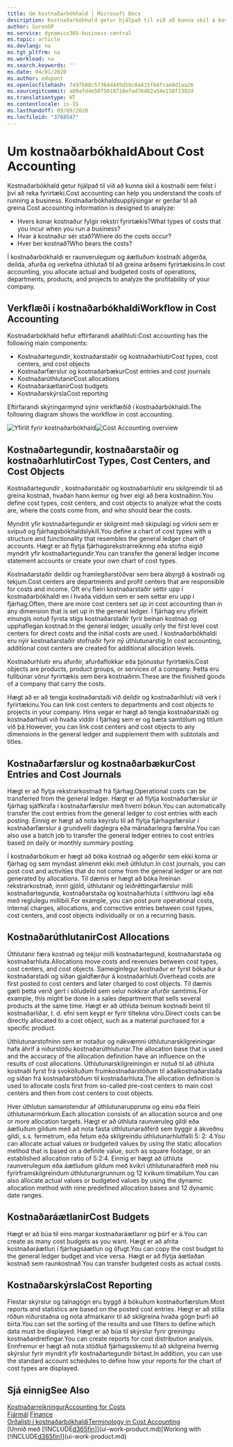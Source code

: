 ```yaml
---
title: Um kostnaðarbókhald | Microsoft Docs
description: Kostnaðarbókhald getur hjálpað til við að kunna skil á kostnaði sem felst í því að reka fyrirtæki.
author: SorenGP
ms.service: dynamics365-business-central
ms.topic: article
ms.devlang: na
ms.tgt_pltfrm: na
ms.workload: na
ms.search.keywords: ''
ms.date: 04/01/2020
ms.author: edupont
ms.openlocfilehash: 749fb88c57364d445d5bc0a415fb4fcae8d1aa26
ms.sourcegitcommit: a80afd4e5075018716efad76d82a54e158f1392d
ms.translationtype: HT
ms.contentlocale: is-IS
ms.lasthandoff: 09/09/2020
ms.locfileid: "3788547"
---
```

# <a name="about-cost-accounting"></a><span data-ttu-id="85201-103">Um kostnaðarbókhald</span><span class="sxs-lookup"><span data-stu-id="85201-103">About Cost Accounting</span></span>
<span data-ttu-id="85201-104">Kostnaðarbókhald getur hjálpað til við að kunna skil á kostnaði sem felst í því að reka fyrirtæki.</span><span class="sxs-lookup"><span data-stu-id="85201-104">Cost accounting can help you understand the costs of running a business.</span></span> <span data-ttu-id="85201-105">Kostnaðarbókhaldsupplýsingar er gerðar til að greina.</span><span class="sxs-lookup"><span data-stu-id="85201-105">Cost accounting information is designed to analyze:</span></span>  

-   <span data-ttu-id="85201-106">Hvers konar kostnaður fylgir rekstri fyrirtækis?</span><span class="sxs-lookup"><span data-stu-id="85201-106">What types of costs that you incur when you run a business?</span></span>  
-   <span data-ttu-id="85201-107">Hvar á kostnaður sér stað?</span><span class="sxs-lookup"><span data-stu-id="85201-107">Where do the costs occur?</span></span>  
-   <span data-ttu-id="85201-108">Hver ber kostnað?</span><span class="sxs-lookup"><span data-stu-id="85201-108">Who bears the costs?</span></span>  

<span data-ttu-id="85201-109">Í kostnaðarbókhaldi er raunverulegum og áætluðum kostnaði aðgerða, deilda, afurða og verkefna úthlutað til að greina arðsemi fyrirtækisins.</span><span class="sxs-lookup"><span data-stu-id="85201-109">In cost accounting, you allocate actual and budgeted costs of operations, departments, products, and projects to analyze the profitability of your company.</span></span>  

## <a name="workflow-in-cost-accounting"></a><span data-ttu-id="85201-110">Verkflæði í kostnaðarbókhaldi</span><span class="sxs-lookup"><span data-stu-id="85201-110">Workflow in Cost Accounting</span></span>  
<span data-ttu-id="85201-111">Kostnaðarbókhald hefur eftirfarandi aðalíhluti:</span><span class="sxs-lookup"><span data-stu-id="85201-111">Cost accounting has the following main components:</span></span>  

-   <span data-ttu-id="85201-112">Kostnaðartegundir, kostnaðarstaðir og kostnaðarhlutir</span><span class="sxs-lookup"><span data-stu-id="85201-112">Cost types, cost centers, and cost objects</span></span>  
-   <span data-ttu-id="85201-113">Kostnaðarfærslur og kostnaðarbækur</span><span class="sxs-lookup"><span data-stu-id="85201-113">Cost entries and cost journals</span></span>  
-   <span data-ttu-id="85201-114">Kostnaðarúthlutanir</span><span class="sxs-lookup"><span data-stu-id="85201-114">Cost allocations</span></span>  
-   <span data-ttu-id="85201-115">Kostnaðaráætlanir</span><span class="sxs-lookup"><span data-stu-id="85201-115">Cost budgets</span></span>
-   <span data-ttu-id="85201-116">Kostnaðarskýrsla</span><span class="sxs-lookup"><span data-stu-id="85201-116">Cost reporting</span></span>  

<span data-ttu-id="85201-117">Eftirfarandi skýringarmynd sýnir verkflæðið í kostnaðarbókhaldi.</span><span class="sxs-lookup"><span data-stu-id="85201-117">The following diagram shows the workflow in cost accounting.</span></span>  

<span data-ttu-id="85201-118">![Yfirlit fyrir kostnaðarbókhald](media/costaccountingoverview.png "CostAccountingOverview")</span><span class="sxs-lookup"><span data-stu-id="85201-118">![Cost Accounting overview](media/costaccountingoverview.png "CostAccountingOverview")</span></span>  

## <a name="cost-types-cost-centers-and-cost-objects"></a><span data-ttu-id="85201-119">Kostnaðartegundir, kostnaðarstaðir og kostnaðarhlutir</span><span class="sxs-lookup"><span data-stu-id="85201-119">Cost Types, Cost Centers, and Cost Objects</span></span>  
<span data-ttu-id="85201-120">Kostnaðartegundir , kostnaðarstaðir og kostnaðarhlutir eru skilgreindir til að greina kostnað, hvaðan hann kemur og hver eigi að bera kostnaðinn.</span><span class="sxs-lookup"><span data-stu-id="85201-120">You define cost types, cost centers, and cost objects to analyze what the costs are, where the costs come from, and who should bear the costs.</span></span>  

<span data-ttu-id="85201-121">Myndrit yfir kostnaðartegundir er skilgreint með skipulagi og virkni sem er svipuð og fjárhagsbókhaldslykill.</span><span class="sxs-lookup"><span data-stu-id="85201-121">You define a chart of cost types with a structure and functionality that resembles the general ledger chart of accounts.</span></span> <span data-ttu-id="85201-122">Hægt er að flytja fjárhagsrekstrarreikning eða stofna eigið myndrit yfir kostnaðartegundir.</span><span class="sxs-lookup"><span data-stu-id="85201-122">You can transfer the general ledger income statement accounts or create your own chart of cost types.</span></span>  

<span data-ttu-id="85201-123">Kostnaðarstaðir deildir og framlegðarstöðvar sem bera ábyrgð á kostnaði og tekjum.</span><span class="sxs-lookup"><span data-stu-id="85201-123">Cost centers are departments and profit centers that are responsible for costs and income.</span></span> <span data-ttu-id="85201-124">Oft eru fleiri kostnaðarstaðir settir upp í kostnaðarbókhaldi en í hvaða víddum sem er sem settar eru upp í fjárhag.</span><span class="sxs-lookup"><span data-stu-id="85201-124">Often, there are more cost centers set up in cost accounting than in any dimension that is set up in the general ledger.</span></span> <span data-ttu-id="85201-125">Í fjárhag eru yfirleitt einungis notuð fyrsta stigs kostnaðarstaðir fyrir beinan kostnað og upphaflegan kostnað.</span><span class="sxs-lookup"><span data-stu-id="85201-125">In the general ledger, usually only the first level cost centers for direct costs and the initial costs are used.</span></span> <span data-ttu-id="85201-126">Í kostnaðarbókhaldi eru nýir kostnaðarstaðir stofnaðir fyrir ný úthlutunarstig.</span><span class="sxs-lookup"><span data-stu-id="85201-126">In cost accounting, additional cost centers are created for additional allocation levels.</span></span>  

<span data-ttu-id="85201-127">Kostnaðurhlutir eru afurðir, afurðaflokkar eða þjónustur fyrirtækis.</span><span class="sxs-lookup"><span data-stu-id="85201-127">Cost objects are products, product groups, or services of a company.</span></span> <span data-ttu-id="85201-128">Þetta eru fullbúnar vörur fyrirtækis sem bera kostnaðinn.</span><span class="sxs-lookup"><span data-stu-id="85201-128">These are the finished goods of a company that carry the costs.</span></span>  

<span data-ttu-id="85201-129">Hægt að er að tengja kostnaðarstaði við deildir og kostnaðaríhluti við verk í fyrirtækinu.</span><span class="sxs-lookup"><span data-stu-id="85201-129">You can link cost centers to departments and cost objects to projects in your company.</span></span> <span data-ttu-id="85201-130">Hins vegar er hægt að tengja kostnaðarstaði og kostnaðarhluti við hvaða víddir í fjárhag sem er og bæta samtölum og titlum við þá.</span><span class="sxs-lookup"><span data-stu-id="85201-130">However, you can link cost centers and cost objects to any dimensions in the general ledger and supplement them with subtotals and titles.</span></span>  

## <a name="cost-entries-and-cost-journals"></a><span data-ttu-id="85201-131">Kostnaðarfærslur og kostnaðarbækur</span><span class="sxs-lookup"><span data-stu-id="85201-131">Cost Entries and Cost Journals</span></span>  
<span data-ttu-id="85201-132">Hægt er að flytja rekstrarkostnað frá fjárhag.</span><span class="sxs-lookup"><span data-stu-id="85201-132">Operational costs can be transferred from the general ledger.</span></span> <span data-ttu-id="85201-133">Hægt er að flytja kostnaðarfærslur úr fjárhag sjálfkrafa í kostnaðarfærslur með hverri bókun.</span><span class="sxs-lookup"><span data-stu-id="85201-133">You can automatically transfer the cost entries from the general ledger to cost entries with each posting.</span></span> <span data-ttu-id="85201-134">Einnig er hægt að nota keyrslu til að flytja fjárhagsfærslur í kostnaðarfærslur á grundvelli daglegra eða mánaðarlegra færslna.</span><span class="sxs-lookup"><span data-stu-id="85201-134">You can also use a batch job to transfer the general ledger entries to cost entries based on daily or monthly summary posting.</span></span>  

<span data-ttu-id="85201-135">Í kostnaðarbókum er hægt að bóka kostnað og aðgerðir sem ekki koma úr fjárhag og sem myndast almennt ekki með úthlutun.</span><span class="sxs-lookup"><span data-stu-id="85201-135">In cost journals, you can post cost and activities that do not come from the general ledger or are not generated by allocations.</span></span> <span data-ttu-id="85201-136">Til dæmis er hægt að bóka hreinan rekstrarkostnað, innri gjöld, úthlutanir og leiðréttingarfærslur milli kostnaðartegunda, kostnaðarstaða og kostnaðarhluta í sitthvoru lagi eða með reglulegu millibili.</span><span class="sxs-lookup"><span data-stu-id="85201-136">For example, you can post pure operational costs, internal charges, allocations, and corrective entries between cost types, cost centers, and cost objects individually or on a recurring basis.</span></span>  

## <a name="cost-allocations"></a><span data-ttu-id="85201-137">Kostnaðarúthlutanir</span><span class="sxs-lookup"><span data-stu-id="85201-137">Cost Allocations</span></span>  
<span data-ttu-id="85201-138">Úthlutanir færa kostnað og tekjur milli kostnaðartegund, kostnaðarstaða og kostnaðarhluta.</span><span class="sxs-lookup"><span data-stu-id="85201-138">Allocations move costs and revenues between cost types, cost centers, and cost objects.</span></span> <span data-ttu-id="85201-139">Sameiginlegur kostnaður er fyrst bókaður á kostnaðarstaði og síðan gjaldfærður á kostnaðarhluti.</span><span class="sxs-lookup"><span data-stu-id="85201-139">Overhead costs are first posted to cost centers and later charged to cost objects.</span></span> <span data-ttu-id="85201-140">Til dæmis gæti þetta verið gert í söludeild sem selur nokkrar afurðir samtímis.</span><span class="sxs-lookup"><span data-stu-id="85201-140">For example, this might be done in a sales department that sells several products at the same time.</span></span> <span data-ttu-id="85201-141">Hægt er að úthluta beinum kostnaði beint til kostnaðarliðar, t. d. efni sem keypt er fyrir tiltekna vöru.</span><span class="sxs-lookup"><span data-stu-id="85201-141">Direct costs can be directly allocated to a cost object, such as a material purchased for a specific product.</span></span>  

<span data-ttu-id="85201-142">Úthlutunarstofninn sem er notaður og nákvæmni úthlutunarskilgreiningar hafa áhrif á niðurstöðu kostnaðarúthlutunar.</span><span class="sxs-lookup"><span data-stu-id="85201-142">The allocation base that is used and the accuracy of the allocation definition have an influence on the results of cost allocations.</span></span> <span data-ttu-id="85201-143">Úthlutunarskilgreiningin er notuð til að úthluta kostnaði fyrst frá svokölluðum frumkostnaðarstöðum til aðalkostnaðarstaða og síðan frá kostnaðarstöðum til kostnaðarhluta.</span><span class="sxs-lookup"><span data-stu-id="85201-143">The allocation definition is used to allocate costs first from so-called pre-cost centers to main cost centers and then from cost centers to cost objects.</span></span>  

<span data-ttu-id="85201-144">Hver úthlutun samanstendur af úthlutunaruppruna og einu eða fleiri úthlutunarmörkum.</span><span class="sxs-lookup"><span data-stu-id="85201-144">Each allocation consists of an allocation source and one or more allocation targets.</span></span> <span data-ttu-id="85201-145">Hægt er að úthluta raunveruleg gildi eða áætluðum gildum með að nota fasta úthlutunaraðferð sem byggir á ákveðnu gildi, s.s. fermetrum, eða fetum eða skilgreindu úthlutunarhlutfalli 5: 2: 4.</span><span class="sxs-lookup"><span data-stu-id="85201-145">You can allocate actual values or budgeted values by using the static allocation method that is based on a definite value, such as square footage, or an established allocation ratio of 5:2:4.</span></span> <span data-ttu-id="85201-146">Einnig er hægt að úthluta raunverulegum eða áætluðum gildum með kvikri úthlutunaraðferð með níu fyrirframskilgreindum úthlutunargrunnum og 12 kvikum tímabilum.</span><span class="sxs-lookup"><span data-stu-id="85201-146">You can also allocate actual values or budgeted values by using the dynamic allocation method with nine predefined allocation bases and 12 dynamic date ranges.</span></span>  

## <a name="cost-budgets"></a><span data-ttu-id="85201-147">Kostnaðaráætlanir</span><span class="sxs-lookup"><span data-stu-id="85201-147">Cost Budgets</span></span>  
<span data-ttu-id="85201-148">Hægt er að búa til eins margar kostnaðaráætlanir og þörf er á.</span><span class="sxs-lookup"><span data-stu-id="85201-148">You can create as many cost budgets as you want.</span></span> <span data-ttu-id="85201-149">Hægt er að afrita kostnaðaráætlun í fjárhagsáætlun og öfugt.</span><span class="sxs-lookup"><span data-stu-id="85201-149">You can copy the cost budget to the general ledger budget and vice versa.</span></span> <span data-ttu-id="85201-150">Hægt er að flytja áætlaðan kostnað sem raunkostnað.</span><span class="sxs-lookup"><span data-stu-id="85201-150">You can transfer budgeted costs as actual costs.</span></span>  

## <a name="cost-reporting"></a><span data-ttu-id="85201-151">Kostnaðarskýrsla</span><span class="sxs-lookup"><span data-stu-id="85201-151">Cost Reporting</span></span>  
<span data-ttu-id="85201-152">Flestar skýrslur og talnagögn eru byggð á bókuðum kostnaðurfærslum.</span><span class="sxs-lookup"><span data-stu-id="85201-152">Most reports and statistics are based on the posted cost entries.</span></span> <span data-ttu-id="85201-153">Hægt er að stilla röðun niðurstaðna og nota afmarkanir til að skilgreina hvaða gögn þurfi að birta.</span><span class="sxs-lookup"><span data-stu-id="85201-153">You can set the sorting of the results and use filters to define which data must be displayed.</span></span> <span data-ttu-id="85201-154">Hægt er að búa til skýrslur fyrir greiningu kostnaðardreifingar.</span><span class="sxs-lookup"><span data-stu-id="85201-154">You can create reports for cost distribution analysis.</span></span> <span data-ttu-id="85201-155">Ennfremur er hægt að nota stöðluð fjárhagsskemu til að skilgreina hvernig skýrslur fyrir myndrit yfir kostnaðartegundir birtast.</span><span class="sxs-lookup"><span data-stu-id="85201-155">In addition, you can use the standard account schedules to define how your reports for the chart of cost types are displayed.</span></span>  

## <a name="see-also"></a><span data-ttu-id="85201-156">Sjá einnig</span><span class="sxs-lookup"><span data-stu-id="85201-156">See Also</span></span>  
 [<span data-ttu-id="85201-157">Kostnaðarreikningur</span><span class="sxs-lookup"><span data-stu-id="85201-157">Accounting for Costs</span></span>](finance-manage-cost-accounting.md)  
 <span data-ttu-id="85201-158">[Fjármál](finance.md) </span><span class="sxs-lookup"><span data-stu-id="85201-158">[Finance](finance.md) </span></span>  
 [<span data-ttu-id="85201-159">Orðalisti í kostnaðarbókhaldi</span><span class="sxs-lookup"><span data-stu-id="85201-159">Terminology in Cost Accounting</span></span>](finance-terminology-in-cost-accounting.md)  
 <span data-ttu-id="85201-160">[Unnið með [!INCLUDE[d365fin](includes/d365fin_md.md)]](ui-work-product.md)</span><span class="sxs-lookup"><span data-stu-id="85201-160">[Working with [!INCLUDE[d365fin](includes/d365fin_md.md)]](ui-work-product.md)</span></span>
